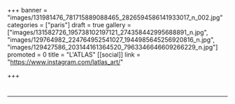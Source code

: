 +++
banner = "images/131981476_781715889088465_2826594586141933017_n_002.jpg"
categories = ["paris"]
draft = true
gallery = ["images/131582726_195738102197121_274358442995688891_n.jpg", "images/129764982_224764952541027_1944985645256920816_n.jpg", "images/129427586_203144161364520_7963346646609266229_n.jpg"]
promoted = 0
title = "L'ATLAS"
[[social]]
link = "https://www.instagram.com/latlas_art/"

+++
# 

***